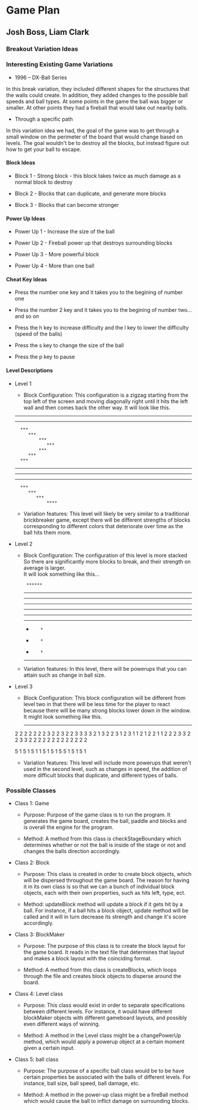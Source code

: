 # Game Plan
## Josh Boss, Liam Clark


### Breakout Variation Ideas

### Interesting Existing Game Variations

* 1996 – DX-Ball Series
 
In this break variation, they included different shapes for the structures that the walls could create.
In addition, they added changes to the possible ball speeds and ball types. At some points in the game 
the ball was bigger or smaller. At other points they had a fireball that would take out nearby balls.

 * Through a specific path
  
In this variation idea we had, the goal of the game was to get through a small window on the 
perimeter of the board that would change based on levels. The goal wouldn't be to destroy all 
the blocks, but instead figure out how to get your ball to escape.


#### Block Ideas

 * Block 1 - Strong block - this block takes twice as much damage as a normal block to destroy

 * Block 2 - Blocks that can duplicate, and generate more blocks

 * Block 3 - Blocks that can become stronger


#### Power Up Ideas

 * Power Up 1   -    Increase the size of the ball

 * Power Up 2   - Fireball power up that destroys surrounding blocks 

 * Power Up 3  -   More powerful block
 
 * Power Up 4 -    More than one ball


#### Cheat Key Ideas

 * Press the number one key and it takes you to the begining of number one
    
 * Press the number 2 key and it takes you to the begining of number two... and so on
    
 * Press the h key to increase difficulty and the l key to lower the difficulty (speed of the balls)
    
 * Press the s key to change the size of the ball
 
 * Press the p key to pause
    
    
   



#### Level Descriptions

 * Level 1
   * Block Configuration: This configuration is a zigzag starting 
   from the top left of the screen and moving diagonally right until it hits the left 
   wall and then comes back the other way. It will look like this.
   
   *** 
      ***
         ***
            *** 
                ***
                   ***
                ***
            ***
         ***
      ***
   ***         
      ***
         ***
            ***
               *** 
                   ****
   * Variation features: This level will likely be very similar to a traditional brickbreaker game,
   except there will be different strengths of blocks corresponding to different colors that 
   deteriorate over time as the ball hits them more. 

 * Level 2
   * Block Configuration: The configuration of this level is more stacked
   So there are significantly more blocks to break, and their strength on average is larger.  
   It will look something like this...
   
          ******
        **********
       ************
       ************
       ************
       ************
       ************
        *        *
        *        * 
        *        *
       **        **

   * Variation features: In this level, there will be powerups that you can attain
   such as change in ball size.  

 * Level 3
   * Block Configuration: This block configuration will be different from level two in 
   that there will be less time for the player to react because there will be many strong blocks lower down in the window. It might look something like this.
   
     
     * *   * 
    2 2 2 2 2 2
    2 3 2 2 3 2
    2 3 3 3 3 2
    1 3 2 2 3 1
    2 3 1 1 2 1
    2 2 1 1 2 2
      2 3 3 2 
      2 3 3 2 
      2 2 2 2 
      2 2 2 2 
        2 2 
        2 2  
         
    5 1 5 1 5 1
    1 5 1 5 1 5
    5 1 5 1 5 1
   
     
 
   * Variation features: This level will include more powerups that weren't used in the 
   second level, such as changes in speed, the addition of more difficult blocks that duplicate, 
   and different types of balls. 


### Possible Classes

 * Class 1: Game
   * Purpose: Purpose of the game class is to run the program. It generates the game board, creates the
   ball, paddle and blocks and is overall the engine for the program.

   * Method: A method from this class is checkStageBoundary
   which determines whether or not the ball is inside of the stage 
   or not and changes the balls direction accordingly.

 * Class 2: Block
   * Purpose: This class is created in order to create block objects, 
   which will be dispersed throughout the game board. The reason for having it
   in its own class is so that we can a bunch of individual block objects,
   each with their own properties, such as hits left, type, ect.  

   * Method: updateBlock method will update a block if it gets hit by a ball. For instance, 
   if a ball hits a block object, update method will be called and it will in turn decrease its strength
   and change it's score accordingly. 


 * Class 3: BlockMaker
   * Purpose: The purpose of this class is to create the block layout
   for the game board. It reads in the text file that determines that layout
   and makes a block layout with the coinciding format.  

   * Method: A method from this class is createBlocks, which loops through the file 
   and creates block objects to disperse around the board. 

 * Class 4: Level class
   * Purpose: This class would exist in order to separate specifications between different levels.
   For instance, it would have different blockMaker objects with different gameboard layouts, and possibly even 
   different ways of winning. 

   * Method: A method in the Level class might be a changePowerUp method, which 
   would apply a powerup object at a certain moment given a certain input. 

 * Class 5:  ball class
   * Purpose: The purpose of a specific ball class would be to be have certain
   properties be associated with the balls of different levels. For instance, ball size, 
   ball speed, ball damage, etc. 

   * Method: A method in the power-up class might be a fireBall method 
   which would cause the ball to inflict damage on surrounding blocks.   